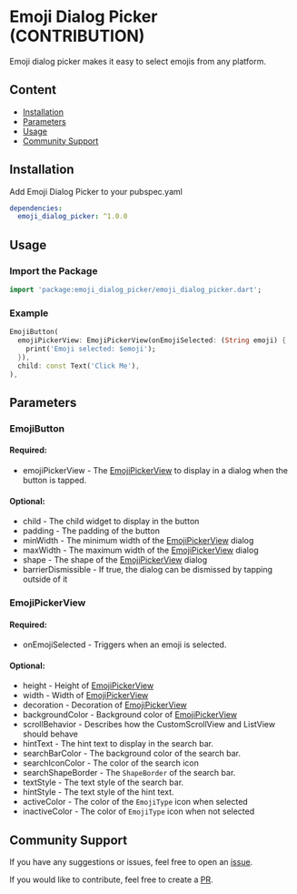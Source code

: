 # Emoji Dialog Picker (CONTRIBUTION)

Emoji dialog picker makes it easy to select emojis from any platform.

## Content

- [Installation](#installation)
- [Parameters](#parameters)
- [Usage](#usage)
- [Community Support](#community-support)

## Installation
Add Emoji Dialog Picker to your pubspec.yaml
```yaml
dependencies:
  emoji_dialog_picker: ^1.0.0
```

## Usage

### Import the Package
```dart
import 'package:emoji_dialog_picker/emoji_dialog_picker.dart';
```

### Example
```dart
EmojiButton(
  emojiPickerView: EmojiPickerView(onEmojiSelected: (String emoji) {
    print('Emoji selected: $emoji');
  }),
  child: const Text('Click Me'),
),
```

## Parameters

### EmojiButton
#### Required:
- emojiPickerView -  The [EmojiPickerView](emoji-picker-view) to display in a dialog when the button is tapped.

#### Optional:
- child - The child widget to display in the button
- padding - The padding of the button
- minWidth - The minimum width of the [EmojiPickerView](emoji-picker-view) dialog
- maxWidth - The maximum width of the [EmojiPickerView](emoji-picker-view) dialog
- shape - The shape of the [EmojiPickerView](emoji-picker-view) dialog
- barrierDismissible - If true, the dialog can be dismissed by tapping outside of it

### EmojiPickerView
#### Required:
- onEmojiSelected - Triggers when an emoji is selected.

#### Optional:
- height - Height of [EmojiPickerView](emoji-picker-view)
- width - Width of [EmojiPickerView](emoji-picker-view)
- decoration - Decoration of [EmojiPickerView](emoji-picker-view)
- backgroundColor - Background color of [EmojiPickerView](emoji-picker-view)
- scrollBehavior - Describes how the CustomScrollView and ListView should behave
- hintText - The hint text to display in the search bar.
- searchBarColor - The background color of the search bar.
- searchIconColor - The color of the search icon
- searchShapeBorder - The `ShapeBorder` of the search bar.
- textStyle - The text style of the search bar.
- hintStyle - The text style of the hint text.
- activeColor - The color of the `EmojiType` icon when selected
- inactiveColor - The color of `EmojiType` icon when not selected

## Community Support

If you have any suggestions or issues, feel free to open an [issue](https://github.com/sortedstorage/emoji_dialog_picker/issues).

If you would like to contribute, feel free to create a [PR](https://github.com/sortedstorage/emoji_dialog_picker/pulls).
